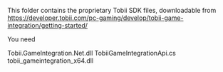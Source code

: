 This folder contains the proprietary Tobii SDK files, downloadable from https://developer.tobii.com/pc-gaming/develop/tobii-game-integration/getting-started/

You need

Tobii.GameIntegration.Net.dll
TobiiGameIntegrationApi.cs
tobii_gameintegration_x64.dll
